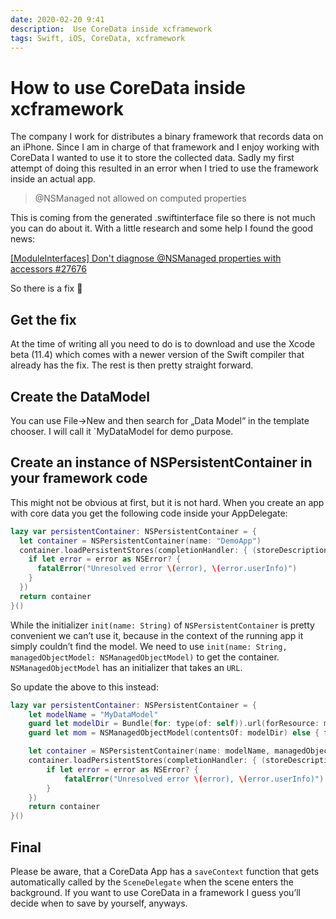```yaml
---
date: 2020-02-20 9:41
description:  Use CoreData inside xcframework
tags: Swift, iOS, CoreData, xcframework
---
```

# How to use CoreData inside xcframework

The company I work for distributes a binary framework that records data on an iPhone. Since I am in charge of that framework and I enjoy working with CoreData I wanted to use it to store the collected data.
Sadly my first attempt of doing this resulted in an error when I tried to use the framework inside an actual app.

> @NSManaged not allowed on computed properties

This is coming from the generated .swiftinterface file so there is not much you can do about it. 
With a little research and some help I found the good news:

[[ModuleInterfaces] Don't diagnose @NSManaged properties with accessors #27676](https://github.com/apple/swift/pull/27676)

So there is a fix 🤗

## Get the fix
At the time of writing all you need to do is to download and use the Xcode beta (11.4) which comes with a newer version of the Swift compiler that already has the fix.
The rest is then pretty straight forward.

## Create the DataModel
You can use File->New and then search for „Data Model“ in the template chooser. I will call it `MyDataModel for demo purpose.

## Create an instance of NSPersistentContainer in your framework code
This might not be obvious at first, but it is not hard. When you create an app with core data you get the following code inside your AppDelegate:

```Swift
lazy var persistentContainer: NSPersistentContainer = {
  let container = NSPersistentContainer(name: "DemoApp")
  container.loadPersistentStores(completionHandler: { (storeDescription, error) in
    if let error = error as NSError? {
      fatalError("Unresolved error \(error), \(error.userInfo)")
    }
  })
  return container
}()
```

While the initializer `init(name: String)` of `NSPersistentContainer` is pretty convenient we can’t use it, because in the context of the running app it simply couldn’t find the model. We need to use `init(name: String, managedObjectModel: NSManagedObjectModel)` to get the container. `NSManagedObjectModel` has an initializer that takes an `URL`.

So update the above to this instead:

```Swift
lazy var persistentContainer: NSPersistentContainer = {
    let modelName = "MyDataModel"
    guard let modelDir = Bundle(for: type(of: self)).url(forResource: modelName, withExtension: "momd") else { fatalError() }
    guard let mom = NSManagedObjectModel(contentsOf: modelDir) else { fatalError() }

    let container = NSPersistentContainer(name: modelName, managedObjectModel: mom)
    container.loadPersistentStores(completionHandler: { (storeDescription, error) in
        if let error = error as NSError? {
            fatalError("Unresolved error \(error), \(error.userInfo)")
        }
    })
    return container
}()
```

## Final
Please be aware, that a CoreData App has a `saveContext` function that gets automatically called by the `SceneDelegate` when the scene enters the background. If you want to use CoreData in a framework I guess you’ll decide when to save by yourself, anyways.

